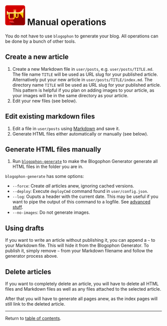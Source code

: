![Blogophon -](blogophon.png) Manual operations
=================

You do not have to use `blogophon` to generate your blog. All operations can be done by a bunch of other tools.

## Create a new article

1. Create a new Markdown file in `user/posts`, e.g. `user/posts/TITLE.md`. The file name `TITLE` will be used as URL slug for your published article.
   Alternatively put your new article in `user/posts/TITLE/index.md`. The directory name `TITLE` will be used as URL slug for your published article. This pattern is helpful if you plan on adding images to your article, as your images will be in the same directory as your article.
1. Edit your new files (see below).

## Edit existing markdown files

1. Edit a file in `user/posts` using [Markdown](markdown.md) and save it.
1. Generate HTML files either automatically or manually (see below).

## Generate HTML files manually

1. Run [`blogophon-generate`](../bin/blogophon-generate) to make the Blogophon Generator generate all HTML files in the folder you are in.

`blogophon-generate` has some options:

* `--force`: Create _all_ articles anew, ignoring cached versions.
* `--deploy`:  Execute `deployCmd` command found in `user/config.json`.
* `--log`:  Ouputs a header with the current date. This may be useful if you want to pipe the output of this command to a logfile. See [advanced stuff](advanced-stuff.md).
* `--no-images`: Do not generate images.

## Using drafts

If you want to write an article without publishing it, you can append a `~` to your Markdown file. This will hide it from the Blogophon Generator. To publish it, simply remove `~` from your Markdown filename and follow the generator process above.

## Delete articles

If you want to completely delete an article, you will have to delete all HTML files and Markdown files as well as any files attached to the selected article.

After that you will have to generate all pages anew, as the index pages will still link to the deleted article.

---

Return to [table of contents](README.md).
